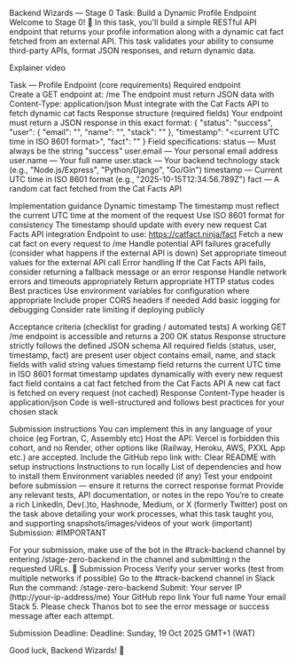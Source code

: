 Backend Wizards — Stage 0 Task: Build a Dynamic Profile Endpoint
Welcome to Stage 0! :dart:
In this task, you'll build a simple RESTful API endpoint that returns your profile information along with a dynamic cat fact fetched from an external API. This task validates your ability to consume third-party APIs, format JSON responses, and return dynamic data.

Explainer video

Task — Profile Endpoint (core requirements)
Required endpoint  
 Create a GET endpoint at: /me
The endpoint must return JSON data with Content-Type: application/json
Must integrate with the Cat Facts API to fetch dynamic cat facts
Response structure (required fields)
Your endpoint must return a JSON response in this exact format:
{
"status": "success",
"user": {
"email": "<your email>",
"name": "<your full name>",
"stack": "<your backend stack>"
},
"timestamp": "<current UTC time in ISO 8601 format>",
"fact": "<random cat fact from Cat Facts API>"
}
Field specifications:
status — Must always be the string "success"
user.email — Your personal email address
user.name — Your full name
user.stack — Your backend technology stack (e.g., "Node.js/Express", "Python/Django", "Go/Gin")
timestamp — Current UTC time in ISO 8601 format (e.g., "2025-10-15T12:34:56.789Z")
fact — A random cat fact fetched from the Cat Facts API

Implementation guidance
Dynamic timestamp
The timestamp must reflect the current UTC time at the moment of the request
Use ISO 8601 format for consistency
The timestamp should update with every new request
Cat Facts API integration
Endpoint to use: https://catfact.ninja/fact
Fetch a new cat fact on every request to /me
Handle potential API failures gracefully (consider what happens if the external API is down)
Set appropriate timeout values for the external API call
Error handling
If the Cat Facts API fails, consider returning a fallback message or an error response
Handle network errors and timeouts appropriately
Return appropriate HTTP status codes
Best practices
Use environment variables for configuration where appropriate
Include proper CORS headers if needed
Add basic logging for debugging
Consider rate limiting if deploying publicly

Acceptance criteria (checklist for grading / automated tests)
A working GET /me endpoint is accessible and returns a 200 OK status
Response structure strictly follows the defined JSON schema
All required fields (status, user, timestamp, fact) are present
user object contains email, name, and stack fields with valid string values
timestamp field returns the current UTC time in ISO 8601 format
timestamp updates dynamically with every new request
fact field contains a cat fact fetched from the Cat Facts API
A new cat fact is fetched on every request (not cached)
Response Content-Type header is application/json
Code is well-structured and follows best practices for your chosen stack

Submission instructions
You can implement this in any language of your choice (eg Fortran, C, Assembly etc)
Host the API: Vercel is forbidden this cohort, and no Render, other options like (Railway, Heroku, AWS, PXXL App etc.) are accepted.
Include the GitHub repo link with:
Clear README with setup instructions
Instructions to run locally
List of dependencies and how to install them
Environment variables needed (if any)
Test your endpoint before submission — ensure it returns the correct response format
Provide any relevant tests, API documentation, or notes in the repo
You’re to create a rich LinkedIn, Dev(.)to, Hashnode, Medium, or X (formerly Twitter) post on the task above detailing your work processes, what this task taught you, and supporting snapshots/images/videos of your work (important)
Submission: #IMPORTANT

For your submission, make use of the bot in the #track-backend channel by entering /stage-zero-backend in the channel and submitting n the requested URLs.
:pushpin: Submission Process
Verify your server works (test from multiple networks if possible)
Go to the #track-backend channel in Slack
Run the command: /stage-zero-backend
Submit:
Your server IP (http://your-ip-address/me)
Your GitHub repo link
Your full name
Your email
Stack 5. Please check Thanos bot to see the error message or success message after each attempt.

Submission Deadline: Deadline: Sunday, 19 Oct 2025 GMT+1 (WAT)

Good luck, Backend Wizards! :rocket:
